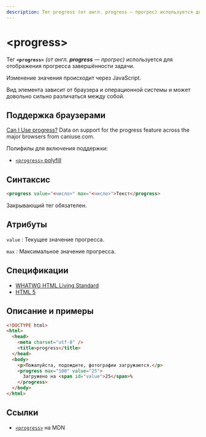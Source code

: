 ```yaml
---
description: Тег progress (от англ. progress — прогрес) используется для отображения прогресса завершённости задачи
---
```


# &lt;progress&gt;

Тег **`<progress>`** _(от англ. **progress** — прогрес)_ используется для отображения прогресса завершённости задачи.

Изменение значения происходит через JavaScript.

Вид элемента зависит от браузера и операционной системы и может довольно сильно различаться между собой.

## Поддержка браузерами

<p class="ciu_embed" data-feature="progress" data-periods="future_1,current,past_1,past_2">
<a href="http://caniuse.com/#feat=progress">Can I Use progress?</a> Data on support for the progress feature across the major browsers from caniuse.com.
</p>

Полифилы для включения поддержки:

- [`<progress>` polyfill](https://github.com/Modernizr/Modernizr/wiki/HTML5-Cross-Browser-Polyfills#output-progress-menu-command)

## Синтаксис

```html
<progress value="<число>" max="<число>">Текст</progress>
```

Закрывающий тег обязателен.

## Атрибуты

`value`
: Текущее значение прогресса.

`max`
: Максимальное значение прогресса.

## Спецификации

- [WHATWG HTML Living Standard](https://html.spec.whatwg.org/multipage/forms.html#the-progress-element)
- [HTML 5](http://www.w3.org/TR/html5/forms.html#the-progress-element)

## Описание и примеры

```html
<!DOCTYPE html>
<html>
  <head>
    <meta charset="utf-8" />
    <title>progress</title>
  </head>
  <body>
    <p>Пожалуйста, подождите, фотографии загружаются.</p>
    <progress max="100" value="25">
      Загружено на <span id="value">25</span>%
    </progress>
  </body>
</html>
```

## Ссылки

- [`<progress>`](https://developer.mozilla.org/ru/docs/Web/HTML/Element/progress) на MDN
